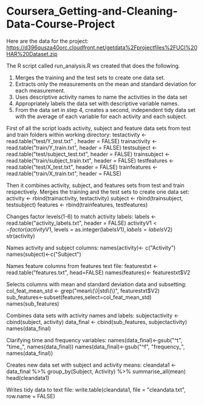 # Coursera_Getting-and-Cleaning-Data-Course-Project
Here are the data for the project: https://d396qusza40orc.cloudfront.net/getdata%2Fprojectfiles%2FUCI%20HAR%20Dataset.zip

The R script called run_analysis.R ws created that does the following.

1. Merges the training and the test sets to create one data set.
2. Extracts only the measurements on the mean and standard deviation for each measurement.
3. Uses descriptive activity names to name the activities in the data set
4. Appropriately labels the data set with descriptive variable names.
5. From the data set in step 4, creates a second, independent tidy data set with the average of each variable for each activity and each subject.

First of all the script loads activity, subject and feature data sets from test and train folders within working directory:
testactivity  <- read.table("test/Y_test.txt" , header = FALSE)
trainactivity <- read.table("train/Y_train.txt", header = FALSE)
testsubject  <- read.table("test/subject_test.txt", header = FALSE)
trainsubject <- read.table("train/subject_train.txt", header = FALSE)
testfeatures  <- read.table("test/X_test.txt", header = FALSE)
trainfeatures <- read.table("train/X_train.txt", header = FALSE)

Then it combines activity, subject, and features sets from test and train respectively. Merges the training and the test sets to create one data set:
activity <- rbind(trainactivity, testactivity)
subject <- rbind(trainsubject, testsubject)
features <- rbind(trainfeatures, testfeatures)

Changes factor levels(1-6) to match activity labels:
labels <- read.table("activity_labels.txt", header = FALSE)
activity$V1 <- factor(activity$V1, levels = as.integer(labels$V1), labels = labels$V2)
str(activity)

Names activity and subject columns:
names(activity)<- c("Activity")
names(subject)<-c("Subject")

Names feature columns from features text file:
featurestxt <- read.table("features.txt", head=FALSE)
names(features)<- featurestxt$V2

Selects columns with mean and standard deviation data and subsetting:
col_feat_mean_std <- grep("mean\\(\\)|std\\(\\)", featurestxt$V2)
sub_features<-subset(features,select=col_feat_mean_std)
names(sub_features)

Combines data sets with activity names and labels:
subjectactivity <- cbind(subject, activity)
data_final <- cbind(sub_features, subjectactivity)
names(data_final)

Clarifying time and frequency variables:
names(data_final)<-gsub("^t", "time_", names(data_final))
names(data_final)<-gsub("^f", "frequency_", names(data_final))

Creates new data set with subject and activity means:
cleandata1 <- data_final %>%
  group_by(Subject, Activity) %>%
  summarise_all(mean)
head(cleandata1)

Writes tidy data to text file:
write.table(cleandata1, file = "cleandata.txt", row.name = FALSE)
